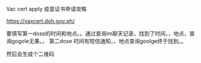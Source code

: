 Vac cert apply 疫苗证书申请攻略

https://vaxcert.doh.gov.ph/

要填写第一dose的时间和地点。。通过查询im聊天记录，找到了时间，，地点，查询gogole无果。。
第二dose 时间有短信通知，，地点查询goolge终于找到。。

然后会生成个二维码


